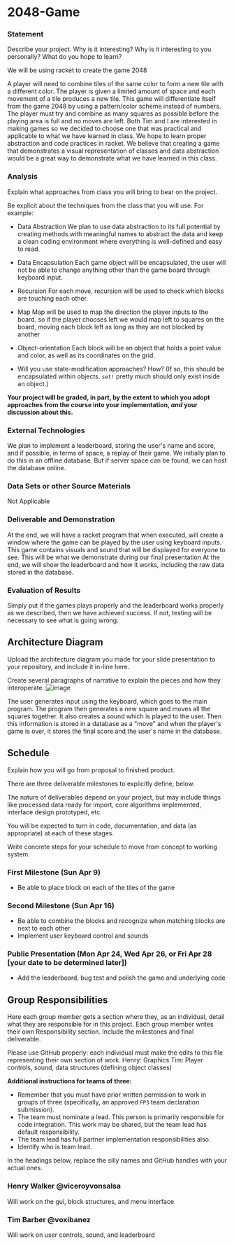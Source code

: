 # 2048-Game


### Statement
Describe your project. Why is it interesting? Why is it interesting to you personally? What do you hope to learn? 

We will be using racket to create the game 2048

A player will need to combine tiles of the same color to form a new tile with a different color.
The player is given a limited amount of space and each movement of a tile produces a new tile. This game will differentiate itself from the game 2048 by using a pattern/color scheme instead of numbers.
The player must try and combine as many squares as possible before the playing area is full and no moves are left.
Both Tim and I are interested in making games so we decided to choose one that was practical and applicable to what we have learned in class. We hope to learn proper abstraction and code practices in racket. We believe that creating a game that demonstrates a visual representation of classes and data abstraction would be a great way to demonstrate what we have learned in this class.

### Analysis
Explain what approaches from class you will bring to bear on the project.

Be explicit about the techniques from the class that you will use. For example:

- Data Abstraction
We plan to use data abstraction to its full potential by creating methods with meaningful names to abstract the data and keep a clean coding environment where everything is well-defined and easy to read.

- Data Encapsulation
Each game object will be encapsulated, the user will not be able to change anything other than the game board through keyboard input.

- Recursion
For each move, recursion will be used to check which blocks are touching each other. 

- Map
Map will be used to map the direction the player inputs to the board. so if the player chooses left we would map left to squares on the board, moving each block left as long as they are not blocked by another
- Object-orientation
Each block will be an object that holds a point value and color, as well as its coordinates on the grid.

- Will you use state-modification approaches? How? (If so, this should be encapsulated within objects. `set!` pretty much should only exist inside an object.)


**Your project will be graded, in part, by the extent to which you adopt approaches from the course into your implementation, _and_ your discussion about this.**

### External Technologies
We plan to implement a leaderboard, storing the user's name and score, and if possible, in terms of space, a replay of their game. We initially plan to do this in an offline database. But if server space can be found, we can host the database online.

### Data Sets or other Source Materials
Not Applicable

### Deliverable and Demonstration
At the end, we will have a racket program that when executed, will create a window where the game can be played by the user using keyboard inputs. This game contains visuals and sound that will be displayed for everyone to see. This will be what we demonstrate during our final presentation
At the end, we will show the leaderboard and how it works, including the raw data stored in the database.

### Evaluation of Results
Simply put if the games plays properly and the leaderboard works properly as we described, then we have achieved success. If not, testing will be necessary to see what is going wrong.

## Architecture Diagram
Upload the architecture diagram you made for your slide presentation to your repository, and include it in-line here.

Create several paragraphs of narrative to explain the pieces and how they interoperate.
![image](/Architecture(4).jpg?raw=true "Diagram")

The user generates input using the keyboard, which goes to the main program. The program then generates a new square and moves all the squares together. It also creates a sound which is played to the user. Then this information is stored in a database as a "move" and when the player's game is over, it stores the final score and the user's name in the database.
## Schedule
Explain how you will go from proposal to finished product. 

There are three deliverable milestones to explicitly define, below.

The nature of deliverables depend on your project, but may include things like processed data ready for import, core algorithms implemented, interface design prototyped, etc. 

You will be expected to turn in code, documentation, and data (as appropriate) at each of these stages.

Write concrete steps for your schedule to move from concept to working system. 

### First Milestone (Sun Apr 9)
- Be able to place block on each of the tiles of the game 

### Second Milestone (Sun Apr 16)
- Be able to combine the blocks and recognize when matching blocks are next to each other 
- Implement user keyboard control and sounds

### Public Presentation (Mon Apr 24, Wed Apr 26, or Fri Apr 28 [your date to be determined later])
- Add the leaderboard, bug test and polish the game and underlying code

## Group Responsibilities
Here each group member gets a section where they, as an individual, detail what they are responsible for in this project. Each group member writes their own Responsibility section. Include the milestones and final deliverable.

Please use GitHub properly: each individual must make the edits to this file representing their own section of work.
Henry: Graphics
Tim: Player controls, sound, data structures (defining object classes)

**Additional instructions for teams of three:** 
* Remember that you must have prior written permission to work in groups of three (specifically, an approved `FP3` team declaration submission).
* The team must nominate a lead. This person is primarily responsible for code integration. This work may be shared, but the team lead has default responsibility.
* The team lead has full partner implementation responsibilities also.
* Identify who is team lead.

In the headings below, replace the silly names and GitHub handles with your actual ones.

### Henry Walker @viceroyvonsalsa
Will work on the gui, block structures, and menu interface

### Tim Barber @voxibanez
Will work on user controls, sound, and leaderboard
